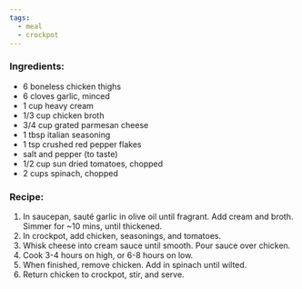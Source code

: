 ```yaml
---
tags:
  - meal
  - crockpot
---
```

### Ingredients:
- 6 boneless chicken thighs
- 6 cloves garlic, minced
- 1 cup heavy cream
- 1/3 cup chicken broth
- 3/4 cup grated parmesan cheese
- 1 tbsp italian seasoning
- 1 tsp crushed red pepper flakes
- salt and pepper (to taste)
- 1/2 cup sun dried tomatoes, chopped
- 2 cups spinach, chopped

### Recipe:
1. In saucepan, sauté garlic in olive oil until fragrant. Add cream and broth. Simmer for ~10 mins, until thickened. 
2. In crockpot, add chicken, seasonings, and tomatoes. 
3. Whisk cheese into cream sauce until smooth. Pour sauce over chicken. 
4. Cook 3-4 hours on high, or 6-8 hours on low. 
5. When finished, remove chicken. Add in spinach until wilted. 
6. Return chicken to crockpot, stir, and serve. 